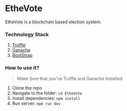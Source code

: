 # EtheVote
EtheVote is a blockchain based election system.

### Technology Stack 
1. [Truffle](https://www.trufflesuite.com/) 
2. [Ganache](https://www.trufflesuite.com/ganache) 
3. [BootStrap](https://getbootstrap.com/)

### How to use it?

>Make Sure that you've Truffle and Ganache installed

1. Clone the repo
2. Navigate to the folder: `cd EtheVote`
3. Install dependencies: `npm install`
4. Run server: `npm run dev`

